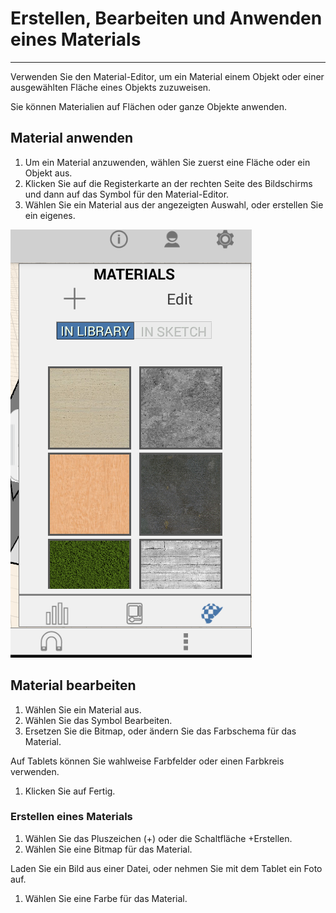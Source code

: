 

# Erstellen, Bearbeiten und Anwenden eines Materials

---

Verwenden Sie den Material-Editor, um ein Material einem Objekt oder einer ausgewählten Fläche eines Objekts zuzuweisen.

Sie können Materialien auf Flächen oder ganze Objekte anwenden.

## Material anwenden

1. Um ein Material anzuwenden, wählen Sie zuerst eine Fläche oder ein Objekt aus.
2. Klicken Sie auf die Registerkarte an der rechten Seite des Bildschirms und dann auf das Symbol für den Material-Editor.
3. Wählen Sie ein Material aus der angezeigten Auswahl, oder erstellen Sie ein eigenes.

![](Images/GUID-87E0DFA7-1969-4E38-BB50-EF16CF166C8D-low.png)

## Material bearbeiten

1. Wählen Sie ein Material aus.
2. Wählen Sie das Symbol Bearbeiten.
3. Ersetzen Sie die Bitmap, oder ändern Sie das Farbschema für das Material.

Auf Tablets können Sie wahlweise Farbfelder oder einen Farbkreis verwenden.

1. Klicken Sie auf Fertig.
### Erstellen eines Materials

1. Wählen Sie das Pluszeichen (+) oder die Schaltfläche +Erstellen.
2. Wählen Sie eine Bitmap für das Material.

Laden Sie ein Bild aus einer Datei, oder nehmen Sie mit dem Tablet ein Foto auf.

1. Wählen Sie eine Farbe für das Material.


